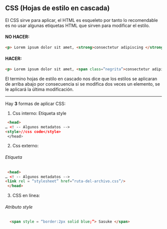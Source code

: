 ## CSS (Hojas de estilo en cascada) 


El CSS sirve para aplicar, el HTML es esqueleto por tanto lo recomendable es no usar algunas etiquetas HTML que sirven para modificar el estilo. 

#### NO HACER: 
```html
<p> Lorem ipsum dolor sit amet, <strong>consectetur adipiscing </strong> Nuncvulputate semper 	sapien eget vulputate. Vivamus sed tortor et nulla.<p>
```

#### HACER: 
```html
<p> Lorem ipsum dolor sit amet, <span class=”negrita”>consectetur adipiscing </span> Nuncvulputate semper sapien eget vulputate. Vivamus sed tortor et nulla. <p> 
```

El termino hojas de estilo en cascado nos dice que los estilos se aplicaran de arriba abajo por consecuencia si se modifica dos veces un elemento, se le aplicará la última modificación.

------------

Hay **3** formas de aplicar CSS:

1. Css interno: 
Etiqueta style
```html
 <head> 
… <! -- Algunos metadatos --> 
<style>//css code</style> 
 </head> 
```

2.  Css externo: 
###### Etiqueta <link>
```html
 <head> 
… <! -- Algunos metadatos --> 
<link rel = “stylesheet” href=”ruta-del-archivo.css”/> 
 </head> 
```

3. CSS en línea: 
###### Atributo style 
```html
  <span style = “border:2px solid blue;”> Sasuke </span> 
```

